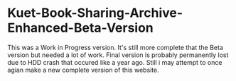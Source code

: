 # Kuet-Book-Sharing-Archive-Enhanced-Beta-Version
This was a Work in Progress version. It's still more complete that the Beta version but needed a lot of work. Final version is probably permanently lost due to HDD crash that occured like a year ago. Still i may attempt to once agian make a new complete version of this website.
